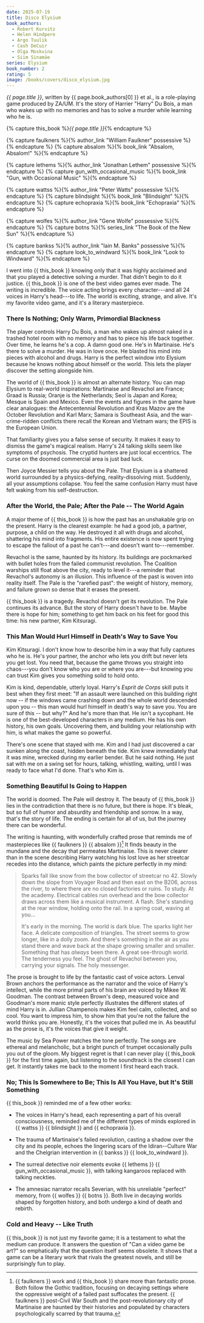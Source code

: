 ```yaml
---
date: 2025-07-19
title: Disco Elysium
book_authors:
  - Robert Kurvitz
  - Helen Hindpere
  - Argo Tuulik
  - Cash DeCuir
  - Olga Moskvina
  - Siim Sinamäe
series: Elysium
book_number: 2
rating: 5
image: /books/covers/disco_elysium.jpg
---
```


<cite class="video-game-title">{{ page.title }}</cite>, written by <span
class="author-name">{{ page.book_authors[0] }}</span> <abbr class="etal">et
al.</abbr>, is a role-playing game produced by ZA/UM. It's the story of
Harrier "Harry" Du Bois, a man who wakes up with no memories and has to solve
a murder while learning who he is.

{% capture this_book %}<cite class="book-title">{{ page.title }}</cite>{% endcapture %}

{% capture faulkners %}{% author_link "William Faulkner" possessive %}{% endcapture %}
{% capture absalom %}{% book_link "Absalom, Absalom!" %}{% endcapture %}

{% capture lethems %}{% author_link "Jonathan Lethem" possessive %}{% endcapture %}
{% capture gun_with_occasional_music %}{% book_link "Gun, with Occasional Music" %}{% endcapture %}

{% capture wattss %}{% author_link "Peter Watts" possessive %}{% endcapture %}
{% capture blindsight %}{% book_link "Blindsight" %}{% endcapture %}
{% capture echopraxia %}{% book_link "Echopraxia" %}{% endcapture %}

{% capture wolfes %}{% author_link "Gene Wolfe" possessive %}{% endcapture %}
{% capture botns %}{% series_link "The Book of the New Sun" %}{% endcapture %}

{% capture bankss %}{% author_link "Iain M. Banks" possessive %}{% endcapture %}
{% capture look_to_windward %}{% book_link "Look to Windward" %}{% endcapture %}

I went into {{ this_book }} knowing only that it was highly acclaimed and that
you played a detective solving a murder. That didn't begin to do it justice.
{{ this_book }} is one of the best video games ever made. The writing is
incredible. The voice acting brings every character---and all 24 voices in
Harry's head---to life. The world is exciting, strange, and alive. It's my
favorite video game, and it's a literary masterpiece.

### There Is Nothing; Only Warm, Primordial Blackness

The player controls Harry Du Bois, a man who wakes up almost naked in a
trashed hotel room with no memory and has to piece his life back together.
Over time, he learns he's a cop. A damn good one. He's in Martinaise. He's
there to solve a murder. He was in love once. He blasted his mind into pieces
with alcohol and drugs. Harry is the perfect window into Elysium because he
knows nothing about himself or the world. This lets the player discover the
setting alongside him.

The world of {{ this_book }} is almost an alternate history. You can map
Elysium to real-world inspirations: Martinaise and Revachol are France; Graad
is Russia; Oranje is the Netherlands; Seol is Japan and Korea; Mesque is Spain
and Mexico. Even the events and figures in the game have clear analogues: the
Antecentennial Revolution and Kras Mazov are the October Revolution and Karl
Marx; Samara is Southeast Asia, and the war-crime-ridden conflicts there
recall the Korean and Vietnam wars; the EPIS is the European Union.

That familiarity gives you a false sense of security. It makes it easy to
dismiss the game's magical realism. Harry's 24 talking skills seem like
symptoms of psychosis. The cryptid hunters are just local eccentrics. The
curse on the doomed commercial area is just bad luck.

Then Joyce Messier tells you about the Pale. That Elysium is a shattered world
surrounded by a physics-defying, reality-dissolving mist. Suddenly, all your
assumptions collapse. You feel the same confusion Harry must have felt waking
from his self-destruction.

### After the World, the Pale; After the Pale -- The World Again

A major theme of {{ this_book }} is how the past has an unshakable grip on the
present. Harry is the clearest example: he had a good job, a partner, purpose,
a child on the way. He destroyed it all with drugs and alcohol, shattering his
mind into fragments. His entire existence is now spent trying to escape the
fallout of a past he can't---and doesn't want to---remember.

Revachol is the same, haunted by its history. Its buildings are pockmarked
with bullet holes from the failed communist revolution. The Coalition warships
still float above the city, ready to level it---a reminder that Revachol's
autonomy is an illusion. This influence of the past is woven into reality
itself. The Pale is the "rarefied past": the weight of history, memory, and
failure grown so dense that it erases the present.

{{ this_book }} is a tragedy. Revachol doesn't get its revolution. The Pale
continues its advance. But the story of Harry doesn't have to be. Maybe there
is hope for him; something to get him back on his feet for good this time: his
new partner, Kim Kitsuragi.

### This Man Would Hurl Himself in Death's Way to Save You

Kim Kitsuragi. I don't know how to describe him in a way that fully captures
who he is. He's your partner, the anchor who lets you drift but never lets you
get lost. You need that, because the game throws you straight into chaos---you
don't know who you are or where you are---but knowing you can trust Kim gives
you something solid to hold onto.

Kim is kind, dependable, utterly loyal. Harry's _Esprit de Corps_ skill puts
it best when they first meet: "If an assault were launched on this building
right now -- if the windows came crashing down and the whole world descended
upon you -- this man would hurl himself in death's way to save you. You are
sure of this -- but why?" And he's more than that. He isn't a sycophant. He is
one of the best-developed characters in any medium. He has his own history,
his own goals. Uncovering them, and building your relationship with him, is
what makes the game so powerful.

There's one scene that stayed with me. Kim and I had just discovered a car
sunken along the coast, hidden beneath the tide. Kim knew immediately that it
was mine, wrecked during my earlier bender. But he said nothing. He just sat
with me on a swing set for hours, talking, whistling, waiting, until I was
ready to face what I'd done. That's who Kim is.

### Something Beautiful Is Going to Happen

The world is doomed. The Pale will destroy it. The beauty of {{ this_book }}
lies in the contradiction that there is no future, but there is hope. It's
bleak, but so full of humor and absurdity and friendship and sorrow. In a way,
that's the story of life. The ending is certain for all of us, but the journey
there can be wonderful.

The writing is haunting, with wonderfully crafted prose that reminds me of
masterpieces like {{ faulkners }} {{ absalom }}[^gothic] It finds beauty in
the mundane and the decay that permeates Martinaise. This is never clearer
than in the scene describing Harry watching his lost love as her streetcar
recedes into the distance, which paints the picture perfectly in my mind:

[^gothic]: {{ faulkners }} work and {{ this_book }} share more than fantastic
    prose. Both follow the Gothic tradition, focusing on decaying settings
    where the oppressive weight of a failed past suffocates the present. {{
    faulkners }} post-Civil War South and the post-revolutionary city of
    Martinaise are haunted by their histories and populated by characters
    psychologically scarred by that trauma.

> Sparks fall like snow from the bow collector of streetcar no 42. Slowly down
> the slope from Voyager Road and then east on the B206, across the river, to
> where there are no closed factories or ruins. To study. At the academy.
> Electrical cables run overhead and the bow collector draws across them like
> a musical instrument. A flash. She's standing at the rear window, holding
> onto the rail. In a spring coat, waving at you...
>
> It's early in the morning. The world is dark blue. The sparks light her
> face. A delicate composition of triangles. The street seems to grow longer,
> like in a dolly zoom. And there's something in the air as you stand there
> and wave back at the shape growing smaller and smaller. Something that has
> *always* been there. A great see-through world. The tenderness you feel. The
> ghost of Revachol between you, carrying your signals. The holy messenger.

The prose is brought to life by the fantastic cast of voice actors. Lenval
Brown anchors the performance as the narrator and the voice of Harry's
intellect, while the more primal parts of his brain are voiced by Mikee W.
Goodman. The contrast between Brown's deep, measured voice and Goodman's more
manic style perfectly illustrates the different states of mind Harry is in.
Jullian Champenois makes Kim feel calm, collected, and so cool. You want to
impress him, to show him that you're not the failure the world thinks you are.
Honestly, it's the voices that pulled me in. As beautiful as the prose is,
it's the voices that give it weight.

The music by Sea Power matches the tone perfectly. The songs are ethereal and
melancholic, but a bright punch of trumpet occasionally pulls you out of the
gloom. My biggest regret is that I can never play {{ this_book }} for the
first time again, but listening to the soundtrack is the closest I can get. It
instantly takes me back to the moment I first heard each track.

### No; This Is Somewhere to Be; This Is All You Have, but It's Still Something

{{ this_book }} reminded me of a few other works:

- The voices in Harry's head, each representing a part of his overall
  consciousness, reminded me of the different types of minds explored in {{
  wattss }} {{ blindsight }} and {{ echopraxia }}.

- The trauma of Martinaise's failed revolution, casting a shadow over the city
  and its people, echoes the lingering scars of the Idiran--Culture War and
  the Chelgrian intervention in {{ bankss }} {{ look_to_windward }}.

- The surreal detective noir elements evoke {{ lethems }} {{
  gun_with_occasional_music }}, with talking kangaroos replaced with talking
  neckties.

- The amnesiac narrator recalls Severian, with his unreliable "perfect"
  memory, from {{ wolfes }} {{ botns }}. Both live in decaying worlds shaped
  by forgotten history, and both undergo a kind of death and rebirth.

### Cold and Heavy -- Like Truth

{{ this_book }} is not just my favorite game; it is a testament to what the
medium can produce. It answers the question of "Can a video game be art?" so
emphatically that the question itself seems obsolete. It shows that a game can
be a literary work that rivals the greatest novels, and still be surprisingly
fun to play.
